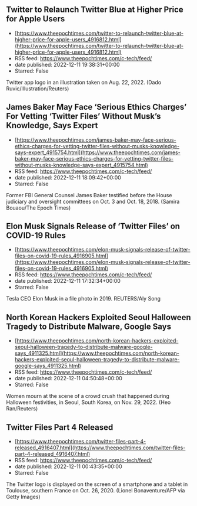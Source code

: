 ## Twitter to Relaunch Twitter Blue at Higher Price for Apple Users
 - [https://www.theepochtimes.com/twitter-to-relaunch-twitter-blue-at-higher-price-for-apple-users_4916812.html](https://www.theepochtimes.com/twitter-to-relaunch-twitter-blue-at-higher-price-for-apple-users_4916812.html)
 - RSS feed: https://www.theepochtimes.com/c-tech/feed/
 - date published: 2022-12-11 19:38:31+00:00
 - Starred: False

Twitter app logo in an illustration taken on Aug. 22, 2022. (Dado Ruvic/Illustration/Reuters)

## James Baker May Face ‘Serious Ethics Charges’ For Vetting ‘Twitter Files’ Without Musk’s Knowledge, Says Expert
 - [https://www.theepochtimes.com/james-baker-may-face-serious-ethics-charges-for-vetting-twitter-files-without-musks-knowledge-says-expert_4915754.html](https://www.theepochtimes.com/james-baker-may-face-serious-ethics-charges-for-vetting-twitter-files-without-musks-knowledge-says-expert_4915754.html)
 - RSS feed: https://www.theepochtimes.com/c-tech/feed/
 - date published: 2022-12-11 18:09:42+00:00
 - Starred: False

Former FBI General Counsel James Baker testified before the House judiciary and oversight committees on Oct. 3 and Oct. 18, 2018. (Samira Bouaou/The Epoch Times)

## Elon Musk Signals Release of ‘Twitter Files’ on COVID-19 Rules
 - [https://www.theepochtimes.com/elon-musk-signals-release-of-twitter-files-on-covid-19-rules_4916905.html](https://www.theepochtimes.com/elon-musk-signals-release-of-twitter-files-on-covid-19-rules_4916905.html)
 - RSS feed: https://www.theepochtimes.com/c-tech/feed/
 - date published: 2022-12-11 17:32:34+00:00
 - Starred: False

Tesla CEO Elon Musk in a file photo in 2019. REUTERS/Aly Song

## North Korean Hackers Exploited Seoul Halloween Tragedy to Distribute Malware, Google Says
 - [https://www.theepochtimes.com/north-korean-hackers-exploited-seoul-halloween-tragedy-to-distribute-malware-google-says_4911325.html](https://www.theepochtimes.com/north-korean-hackers-exploited-seoul-halloween-tragedy-to-distribute-malware-google-says_4911325.html)
 - RSS feed: https://www.theepochtimes.com/c-tech/feed/
 - date published: 2022-12-11 04:50:48+00:00
 - Starred: False

Women mourn at the scene of a crowd crush that happened during Halloween festivities, in Seoul, South Korea, on Nov. 29, 2022. (Heo Ran/Reuters)

## Twitter Files Part 4 Released
 - [https://www.theepochtimes.com/twitter-files-part-4-released_4916407.html](https://www.theepochtimes.com/twitter-files-part-4-released_4916407.html)
 - RSS feed: https://www.theepochtimes.com/c-tech/feed/
 - date published: 2022-12-11 00:43:35+00:00
 - Starred: False

The Twitter logo is displayed on the screen of a smartphone and a tablet in Toulouse, southern France on Oct. 26, 2020. (Lionel Bonaventure/AFP via Getty Images)
